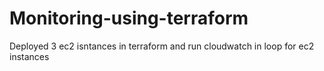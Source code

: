 # Monitoring-using-terraform
Deployed 3 ec2 isntances in terraform and run cloudwatch in loop for ec2 instances
